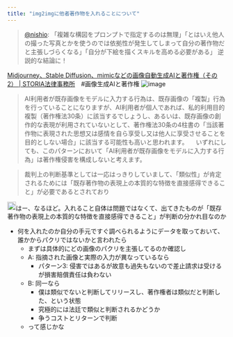 ```yaml
---
title: "img2imgに他者著作物を入れることについて"
---
```



> [@nishio](https://twitter.com/nishio/status/1570222291119902720?s=20&t=AEMWx1dJxLqtfbZmxy1MDA): 「複雑な構図をプロンプトで指定するのは無理」「とはいえ他人の撮った写真とかを使うのでは依拠性が発生してしまって自分の著作物だと主張しづらくなる」「自分が下絵を描くスキルを高める必要がある」
> 逆説的な結論に！

[Midjourney、Stable Diffusion、mimicなどの画像自動生成AIと著作権（その2） | STORIA法律事務所](https://storialaw.jp/blog/8883)　#画像生成AIと著作権
![image](https://gyazo.com/d3654ab9383ed14635f9fe09dd4bc220/thumb/1000)
> AI利用者が既存画像をモデルに入力する行為は、既存画像の「複製」行為を行っていることになりますが、AI利用者が個人であれば、私的利用目的複製（著作権法30条）に該当するでしょうし、あるいは、既存画像の創作的な表現が利用されていないとして、著作権法30条の4柱書の「当該著作物に表現された思想又は感情を自ら享受し又は他人に享受させることを目的としない場合」に該当する可能性も高いと思われます。
>  　いずれにしても、このパターンにおいて「AI利用者が既存画像をモデルに入力する行為」は著作権侵害を構成しないと考えます。

> 裁判上の判断基準としては一応はっきりしていまして、「類似性」が肯定されるためには「既存著作物の表現上の本質的な特徴を直接感得できること」が必要であるとされており

<img src='https://scrapbox.io/api/pages/nishio/nishio/icon' alt='nishio.icon' height="19.5"/>はー、なるほど。入れること自体は問題ではなくて、出てきたものが「既存著作物の表現上の本質的な特徴を直接感得できること」が判断の分かれ目なのか
- 何を入れたのか自分の手元ですぐ調べられるようにデータを取っておいて、誰かからパクリではないかと言われたら
    - まずは具体的にどの画像のパクリを主張してるのか確認し
    - A: 指摘された画像と実際の入力が異なっているなら
        - パターン3: 侵害ではあるが故意も過失もないので差止請求は受けるが損害賠償責任は負わない
    - B: 同一なら
        - 僕は類似でないと判断してリリースし、著作権者は類似だと判断した、という状態
        - 究極的には法廷で類似と判断されるかどうか
        - 争うコストとリターンで判断
    - って感じかな
